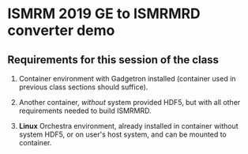 
# ISMRM 2019 GE to ISMRMRD converter demo

## Requirements for this session of the class

1.  Container environment with Gadgetron installed (container used in previous class sections should suffice).

1.  Another container, *without* system provided HDF5, but with all other requirements needed to build ISMRMRD.

1.  **Linux** Orchestra environment, already installed in container without system HDF5, or on user's host system, and can be mounted to container.

